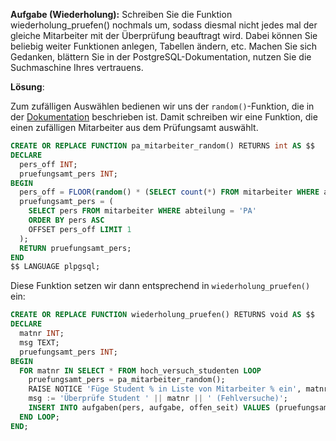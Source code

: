 **Aufgabe (Wiederholung):** Schreiben Sie die Funktion wiederholung_pruefen() nochmals um, sodass diesmal nicht jedes mal der gleiche Mitarbeiter mit der Überprüfung beauftragt wird. Dabei können Sie beliebig weiter Funktionen anlegen, Tabellen ändern, etc. Machen Sie sich Gedanken, blättern Sie in der PostgreSQL-Dokumentation, nutzen Sie die Suchmaschine Ihres vertrauens.

**Lösung**:

Zum zufälligen Auswählen bedienen wir uns der `random()`-Funktion, die in der [Dokumentation](http://www.postgresql.org/docs/9.4/static/functions-math.html) beschrieben ist. Damit schreiben wir eine Funktion, die einen zufälligen Mitarbeiter aus dem Prüfungsamt auswählt.

```sql
CREATE OR REPLACE FUNCTION pa_mitarbeiter_random() RETURNS int AS $$
DECLARE
  pers_off INT;
  pruefungsamt_pers INT;
BEGIN
  pers_off = FLOOR(random() * (SELECT count(*) FROM mitarbeiter WHERE abteilung = 'PA'));
  pruefungsamt_pers = (
    SELECT pers FROM mitarbeiter WHERE abteilung = 'PA'
    ORDER BY pers ASC
    OFFSET pers_off LIMIT 1
  );
  RETURN pruefungsamt_pers;
END
$$ LANGUAGE plpgsql;
```

Diese Funktion setzen wir dann entsprechend in `wiederholung_pruefen()` ein:

```sql
CREATE OR REPLACE FUNCTION wiederholung_pruefen() RETURNS void AS $$
DECLARE
  matnr INT;
  msg TEXT;
  pruefungsamt_pers INT;
BEGIN
  FOR matnr IN SELECT * FROM hoch_versuch_studenten LOOP
    pruefungsamt_pers = pa_mitarbeiter_random();
    RAISE NOTICE 'Füge Student % in Liste von Mitarbeiter % ein', matnr, pruefungsamt_pers;
    msg := 'Überprüfe Student ' || matnr || ' (Fehlversuche)';
    INSERT INTO aufgaben(pers, aufgabe, offen_seit) VALUES (pruefungsamt_pers, msg, CURRENT_DATE);
  END LOOP;
END;
```
